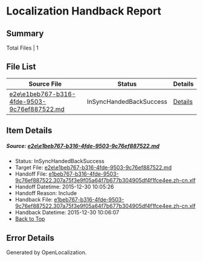 # <a name='report-top'></a> Localization Handback Report

## Summary
 Total Files | 1

## File List
 Source File | Status | Details 
 ----------- | ------ | ------- 
 [e2e\e1beb767-b316-4fde-9503-9c76ef887522.md](https://github.com/OpenLocalizationTest/oltest/blob/9a4c9fc50f453b2496d2449de78357afb6564e2e/e2e/e1beb767-b316-4fde-9503-9c76ef887522.md) | InSyncHandedBackSuccess | [Details](#9bb0b262116a0411747e4acbb9278a1b8dd30c516)

## Item Details
##### <a name='9bb0b262116a0411747e4acbb9278a1b8dd30c516'></a> Source: [e2e\e1beb767-b316-4fde-9503-9c76ef887522.md](https://github.com/OpenLocalizationTest/oltest/blob/9a4c9fc50f453b2496d2449de78357afb6564e2e/e2e/e1beb767-b316-4fde-9503-9c76ef887522.md)
* Status: InSyncHandedBackSuccess
* Target File: [e2e\e1beb767-b316-4fde-9503-9c76ef887522.md](https://github.com/OpenLocalizationTestOrg/oltest.zh-cn/blob/2fe9dd18bc2163f91b112799ceb7ace779b4a07b/e2e/e1beb767-b316-4fde-9503-9c76ef887522.md)
* Handoff File: [e1beb767-b316-4fde-9503-9c76ef887522.307a75f3e9f05a64f7b677b304905df4f1fce4ee.zh-cn.xlf](https://github.com/OpenLocalizationTestOrg/olhandoff/blob/23d6ce14221993aac6984de8b7e91520e67593b2/ol-handoff/OpenLocalizationTestOrg/oltest.zh-cn/qimu/e1beb767-b316-4fde-9503-9c76ef887522.307a75f3e9f05a64f7b677b304905df4f1fce4ee.zh-cn.xlf)
* Handoff Datetime: 2015-12-30 10:05:26
* Handoff Reason: Include
* Handback File: [e1beb767-b316-4fde-9503-9c76ef887522.307a75f3e9f05a64f7b677b304905df4f1fce4ee.zh-cn.xlf](https://github.com/OpenLocalizationTestOrg/olhandback/blob/d9bf1abfd3ba9633d8ababc5407ea8beee992c1c/ol-handback/OpenLocalizationTestOrg/oltest.zh-cn/qimu/e1beb767-b316-4fde-9503-9c76ef887522.307a75f3e9f05a64f7b677b304905df4f1fce4ee.zh-cn.xlf)
* Handback Datetime: 2015-12-30 10:06:07
* [Back to Top](#report-top)


## Error Details

Generated by OpenLocalization.
